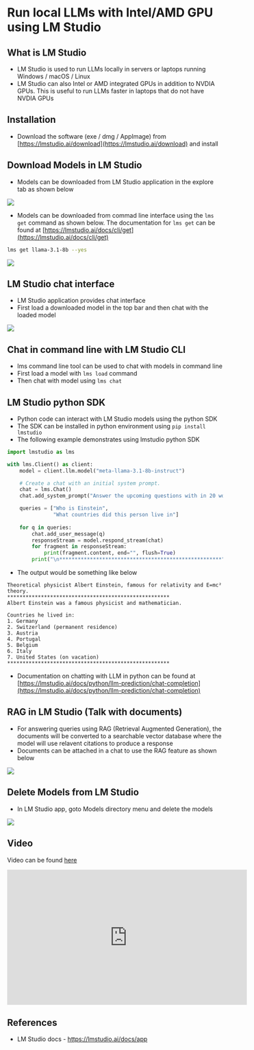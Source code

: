# Run local LLMs with Intel/AMD GPU using LM Studio
## What is LM Studio

-   LM Studio is used to run LLMs locally in servers or laptops running Windows / macOS / Linux
-   LM Studio can also Intel or AMD integrated GPUs in addition to NVDIA GPUs. This is useful to run LLMs faster in laptops that do not have NVDIA GPUs

## Installation

-   Download the software (exe / dmg / AppImage) from [https://lmstudio.ai/download](https://lmstudio.ai/download) and install

## Download Models in LM Studio

-   Models can be downloaded from LM Studio application in the explore tab as shown below

![](https://github.com/nagasudhirpulla/taming_python/blob/master/blog/skills/assets/img/lmstudio_model_explorer.png?raw=true)

-   Models can be downloaded from commad line interface using the `lms get` command as shown below. The documentation for `lms get` can be found at [https://lmstudio.ai/docs/cli/get](https://lmstudio.ai/docs/cli/get)

```bash
lms get llama-3.1-8b --yes

```

![](https://github.com/nagasudhirpulla/taming_python/blob/master/blog/skills/assets/img/lmstudio_model_download_from_cli.png?raw=true)

## LM Studio chat interface

-   LM Studio application provides chat interface
-   First load a downloaded model in the top bar and then chat with the loaded model

![](https://github.com/nagasudhirpulla/taming_python/blob/master/blog/skills/assets/img/lmstudio%20chat%20interface.png?raw=true)

## Chat in command line with LM Studio CLI

-   lms command line tool can be used to chat with models in command line
-   First load a model with `lms load` command
-   Then chat with model using `lms chat`

## LM Studio python SDK

-   Python code can interact with LM Studio models using the python SDK
-   The SDK can be installed in python environment using `pip install lmstudio`
-   The following example demonstrates using lmstudio python SDK

```python
import lmstudio as lms

with lms.Client() as client:
    model = client.llm.model("meta-llama-3.1-8b-instruct")

    # Create a chat with an initial system prompt.
    chat = lms.Chat()
    chat.add_system_prompt("Answer the upcoming questions with in 20 words")

    queries = ["Who is Einstein",
               "What countries did this person live in"]
    
    for q in queries:
        chat.add_user_message(q)
        responseStream = model.respond_stream(chat)
        for fragment in responseStream:
            print(fragment.content, end="", flush=True)
        print("\n*****************************************************")

```

-   The output would be something like below

```
Theoretical physicist Albert Einstein, famous for relativity and E=mc² theory.
*****************************************************
Albert Einstein was a famous physicist and mathematician.

Countries he lived in:
1. Germany
2. Switzerland (permanent residence)
3. Austria
4. Portugal
5. Belgium
6. Italy
7. United States (on vacation)
*****************************************************

```

-   Documentation on chatting with LLM in python can be found at [https://lmstudio.ai/docs/python/llm-prediction/chat-completion](https://lmstudio.ai/docs/python/llm-prediction/chat-completion)

## RAG in LM Studio (Talk with documents)

-   For answering queries using RAG (Retrieval Augmented Generation), the documents will be converted to a searchable vector database where the model will use relavent citations to produce a response
-   Documents can be attached in a chat to use the RAG feature as shown below

![](https://github.com/nagasudhirpulla/taming_python/blob/master/blog/skills/assets/img/lmstudio_rag.png?raw=true)

## Delete Models from LM Studio

-   In LM Studio app, goto Models directory menu and delete the models

![](https://github.com/nagasudhirpulla/taming_python/blob/master/blog/skills/assets/img/lmstudio_models_folder.png?raw=true)

## Video
Video can be found [here](https://youtu.be/lbIlepHXz-k?si=5i2Ddxob3yRDvvAW)

<iframe width="560" height="315" src="https://www.youtube.com/embed/lbIlepHXz-k?si=Y-pbJOyxw_snTyzU" title="YouTube video player" frameborder="0" allow="accelerometer; autoplay; clipboard-write; encrypted-media; gyroscope; picture-in-picture; web-share" referrerpolicy="strict-origin-when-cross-origin" allowfullscreen></iframe>

## References

-   LM Studio docs - https://lmstudio.ai/docs/app
<!--stackedit_data:
eyJoaXN0b3J5IjpbLTE5OTA0MTczMjQsMjY0NDg4MTAxLC0xMz
MzMzU0NDcxXX0=
-->